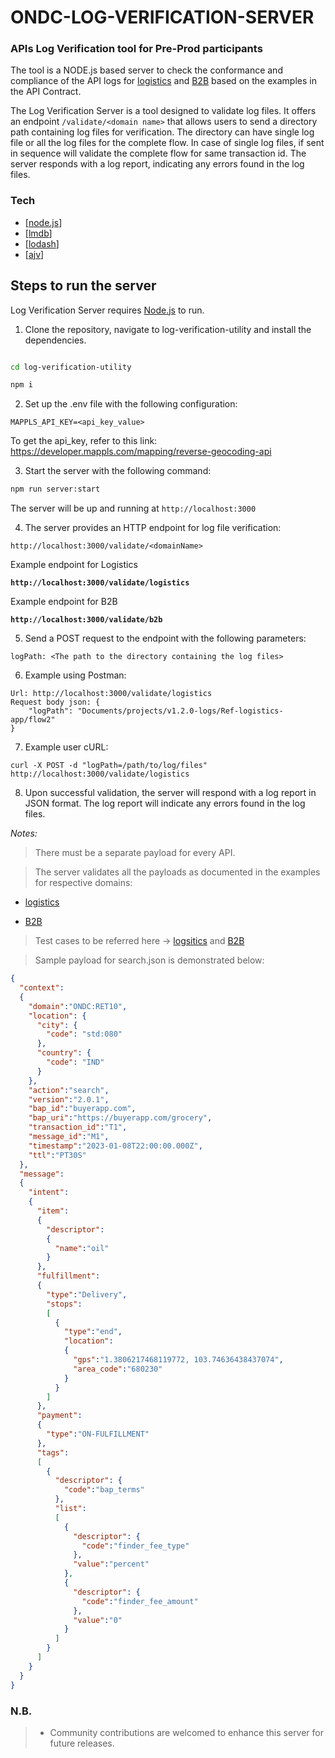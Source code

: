 # ONDC-LOG-VERIFICATION-SERVER

### APIs Log Verification tool for Pre-Prod participants

The tool is a NODE.js based server to check the conformance and compliance of the API logs for [logistics](https://docs.google.com/document/d/10GpEuKZE2g96DFJT3HKq6wIEMhPC-kkMZhXNn2jHHXc/edit?pli=1) and [B2B](https://github.com/ONDC-Official/ONDC-RET-Specifications) based on the examples in the API Contract.

The Log Verification Server is a tool designed to validate log files. It offers an endpoint `/validate/<domain name>` that allows users to send a directory path containing log files for verification. The directory can have single log file or all the log files for the complete flow. In case of single log files, if sent in sequence will validate the complete flow for same transaction id.
The server responds with a log report, indicating any errors found in the log files.

### Tech

- [[node.js](https://nodejs.org/en/)]
- [[lmdb](https://www.npmjs.com/package/lmdb)]
- [[lodash](https://www.npmjs.com/package/lodash)]
- [[ajv](https://ajv.js.org/)]

## Steps to run the server

Log Verification Server requires [Node.js](https://nodejs.org/) to run.

1. Clone the repository, navigate to log-verification-utility and install the dependencies.

```sh

cd log-verification-utility

npm i
```

2. Set up the .env file with the following configuration:

```code
MAPPLS_API_KEY=<api_key_value>
```
To get the api_key, refer to this link: https://developer.mappls.com/mapping/reverse-geocoding-api

3. Start the server with the following command:

```sh
npm run server:start
```
The server will be up and running at `http://localhost:3000`  

4. The server provides an HTTP endpoint for log file verification:

```code
http://localhost:3000/validate/<domainName>
```

Example endpoint for Logistics

**``
http://localhost:3000/validate/logistics
``**

Example endpoint for B2B

**``
http://localhost:3000/validate/b2b
``**

5. Send a POST request to the endpoint with the following parameters:

```code
logPath: <The path to the directory containing the log files>
```

6. Example using Postman:

```
Url: http://localhost:3000/validate/logistics
Request body json: {
    "logPath": "Documents/projects/v1.2.0-logs/Ref-logistics-app/flow2"
}
```

7. Example user cURL:

```
curl -X POST -d "logPath=/path/to/log/files" http://localhost:3000/validate/logistics
```

8. Upon successful validation, the server will respond with a log report in JSON format. The log report will indicate any errors found in the log files.

_Notes:_

> There must be a separate payload for every API.

> The server validates all the payloads as documented in the examples for respective domains:
* [logistics](https://docs.google.com/document/d/10GpEuKZE2g96DFJT3HKq6wIEMhPC-kkMZhXNn2jHHXc/edit?pli=1)

* [B2B](https://github.com/ONDC-Official/ONDC-RET-Specifications)

> Test cases to be referred here -> [logsitics](https://docs.google.com/document/d/1ttixilM-I6dutEdHL10uzqRFd8RcJlEO_9wBUijtdDc/edit) and [B2B](https://docs.google.com/document/d/10ouiTKLY4dm1KnXCuhFwK38cYd9_aDQ30bklkqnPRkM/edit)

> Sample payload for search.json is demonstrated below:

```json
{
  "context":
  {
    "domain":"ONDC:RET10",
    "location": {
      "city": {
        "code": "std:080"
      },
      "country": {
        "code": "IND"
      }
    },
    "action":"search",
    "version":"2.0.1",
    "bap_id":"buyerapp.com",
    "bap_uri":"https://buyerapp.com/grocery",
    "transaction_id":"T1",
    "message_id":"M1",
    "timestamp":"2023-01-08T22:00:00.000Z",
    "ttl":"PT30S"
  },
  "message":
  {
    "intent":
    {
      "item":
      {
        "descriptor":
        {
          "name":"oil"
        }
      },
      "fulfillment":
      {
        "type":"Delivery",
        "stops":
        [
          {
            "type":"end",
            "location":
            {
              "gps":"1.3806217468119772, 103.74636438437074",
              "area_code":"680230"
            }
          }
        ]
      },
      "payment":
      {
        "type":"ON-FULFILLMENT"
      },
      "tags":
      [
        {
          "descriptor": {
            "code":"bap_terms"
          },
          "list":
          [
            {
              "descriptor": {
                "code":"finder_fee_type"
              },
              "value":"percent"
            },
            {
              "descriptor": {
                "code":"finder_fee_amount"
              },
              "value":"0"
            }
          ]
        }
      ]
    }
  }
}
```

### N.B.

> - Community contributions are welcomed to enhance this server for future releases.